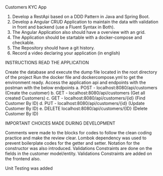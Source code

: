 Customers  KYC  App

1. Develop a RestApi based on a DDD Pattern in Java and Spring Boot.
2. Develop a Angular CRUD Application to maintain the data with validation in front and backend (use a Fluent Syntax in Both).
3. The Angular Application also should have a overview with an grid.
4. The Application should be startable with a docker-compose and checkable.
5. The Repository should have a git history.
6. Record a video declaring your application (in english)

INSTRUCTIONS READ THE APPLICATION

Create the database and execute the dump file located in the root directory of the project
Run the docker file and dockercompose.yml to get the environment ready.
Access the application api and endpoints with the postman with the below endpoints 
a. POST - localhost:8080/api/customers (Create the customer) 
b. GET - localhost:8080/api/customers (Get all created Customers) 
c. GET -  localhost:8080/api/customers/{id} (Find Customer By ID) 
d. PUT - localhost:8080/api/customers/{id} (Update Customer By ID) 
e. DELETE localhost:8080/api/customers/{ID} (Delete Customer By ID)


IMPORTANT CHOICES MADE DURING DEVELOPMENT

Comments were made to the blocks for codes to follow the clean coding practice and make the review clear.
Lombok dependency was used to prevent boilerplate codes for the getter and setter.
Notation for the constructor was also introduced.
Validations Constraints are done on the fields in the customer model/entity.
Validations Constraints are added on the frontend also.

Unit Testing was added 




